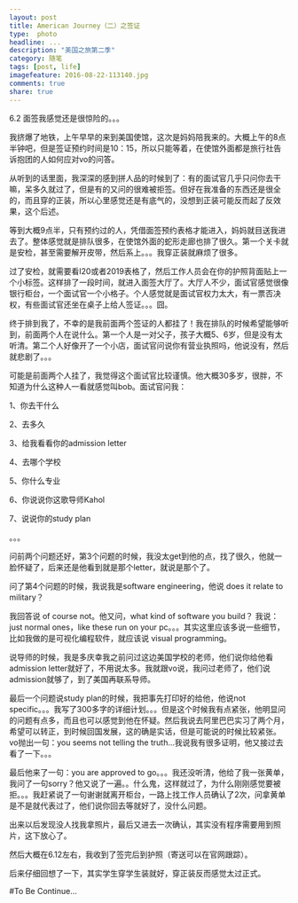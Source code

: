 ```yaml
---
layout: post
title: American Journey（二）之签证
type:  photo
headline: ...
description: "美国之旅第二季"
category: 随笔
tags: [post, life]
imagefeature: 2016-08-22-113140.jpg
comments: true
share: true
---
```


6.2 面签我感觉还是很惊险的。。。

我挤爆了地铁，上午早早的来到美国使馆，这次是妈妈陪我来的。大概上午的8点半钟吧，但是签证预约时间是10：15，所以只能等着，在使馆外面都是旅行社告诉抱团的人如何应对vo的问答。

从听到的话里面，我深深的感到拼人品的时候到了：有的面试官几乎只问你去干嘛，呆多久就过了，但是有的又问的很难被拒签。但好在我准备的东西还是很全的，而且穿的正装，所以心里感觉还是有底气的，没想到正装可能反而起了反效果，这个后述。

等到大概9点半，只有预约过的人，凭借面签预约表格才能进入，妈妈就目送我进去了。整体感觉就是排队很多，在使馆外面的蛇形走廊也排了很久。第一个关卡就是安检，甚至需要解开皮带，然后系上。。。我穿正装就麻烦了很多。

过了安检，就需要看I20或者2019表格了，然后工作人员会在你的护照背面贴上一个小标签。这样排了一段时间，就进入面签大厅了。大厅人不少，面试官感觉很像银行柜台，一个面试官一个小格子。个人感觉就是面试官权力太大，有一票否决权，有些面试官还坐在桌子上给人签证。。。囧。

终于排到我了，不幸的是我前面两个签证的人都挂了！我在排队的时候希望能够听到，前面两个人在说什么。第一个人是一对父子，孩子大概5、6岁，但是没有太听清。第二个人好像开了一个小店，面试官问说你有营业执照吗，他说没有，然后就悲剧了。。。

可能是前面两个人挂了，我觉得这个面试官比较谨慎。他大概30多岁，很胖，不知道为什么这种人一看就感觉叫bob。面试官问我：

1、你去干什么

2、去多久

3、给我看看你的admission letter

4、去哪个学校

5、你什么专业

6、你说说你这歌导师Kahol

7、说说你的study plan

。。。

问前两个问题还好，第3个问题的时候，我没太get到他的点，找了很久，他就一脸怀疑了，后来还是他看到就是那个letter，就说是那个了。

问了第4个问题的时候，我说我是software engineering，他说 does it relate to military？

我回答说 of course not。他又问，what kind of software you build？ 我说：just normal ones，like these run on your pc。。。其实这里应该多说一些细节，比如我做的是可视化编程软件，就应该说 visual programming。

说导师的时候，我是多庆幸我之前问过这边美国学校的老师，他们说你给他看admission letter就好了，不用说太多。我就跟vo说，我问过老师了，他们说admission就够了，到了美国再联系导师。

最后一个问题说study plan的时候，我把事先打印好的给他，他说not specific。。。我写了300多字的详细计划。。。但是这个时候我有点紧张，他明显问的问题有点多，而且也可以感觉到他在怀疑。然后我说去阿里巴巴实习了两个月，希望可以转正，到时候回国发展，这的确是实话，但是可能说的时候比较紧张。vo抛出一句：you seems not telling the truth...我说我有很多证明，他又接过去看了一下。。。

最后他来了一句：you are approved to go。。。我还没听清，他给了我一张黄单，我问了一句sorry？他又说了一遍。。什么鬼，这样就过了，为什么刚刚感觉要被拒。。。我赶紧说了一句谢谢就离开柜台，一路上找工作人员确认了2次，问拿黄单是不是就代表过了，他们说你回去等就好了，没什么问题。

出来以后发现没人找我拿照片，最后又进去一次确认，其实没有程序需要用到照片，这下放心了。

然后大概在6.12左右，我收到了签完后到护照（寄送可以在官网跟踪）。

后来仔细回想了一下，其实学生穿学生装就好，穿正装反而感觉太过正式。

#To Be Continue...